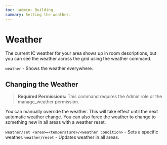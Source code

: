 ```yaml
---
toc: ~admin~ Building
summary: Setting the weather.
---
```

# Weather

The current IC weather for your area shows up in room descriptions, but you can see the weather across the grid using the weather command.

`weather` - Shows the weather everywhere.

## Changing the Weather

> **Required Permissions:** This command requires the Admin role or the manage_weather permission.

You can manually override the weather.  This will take effect until the next automatic weather change.  You can also force the weather to change to something new in all areas with a weather reset.

`weather/set <area>=<temperature>/<weather condition>` - Sets a specific weather.
`weather/reset` - Updates weather in all areas.